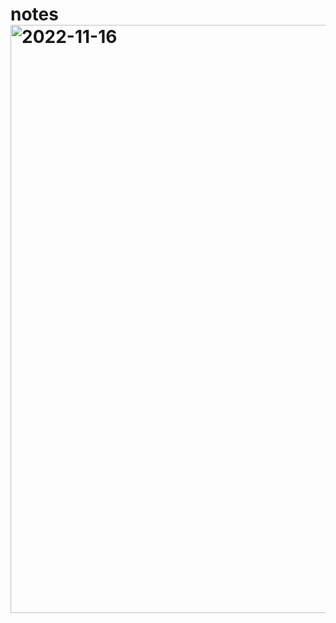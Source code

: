 # notes<img width="941" alt="2022-11-16" src="https://user-images.githubusercontent.com/110707278/202084007-d48767e1-2391-4d64-90e8-792a157e5587.png">
